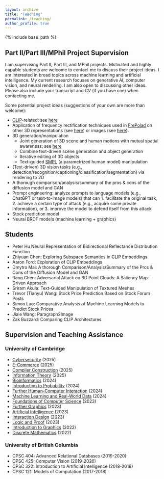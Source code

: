 ```yaml
---
layout: archive
title: "Teaching"
permalink: /teaching/
author_profile: true
---
```


{% include base_path %}

## Part II/Part III/MPhil Project Supervision

I am supervising Part II, Part III, and MPhil projects. Motivated and highly capable students are welcome to contact me to discuss their project ideas. I am interested in broad topics across machine learning and artificial intelligence. My current research focuses on generative AI, computer vision, and neural rendering. I am also open to discussing other ideas. Please also include your transcript and CV (if you have one) when contacting me.

Some potential project ideas (suggestions of your own are more than welcome):  
- <a href="https://openai.com/research/clip" target="_blank">CLIP</a>-related: see <a href="/proposals/clip-related.pdf" target="_blank">here</a>
- Application of frequency rectification techniques used in <a href="https://chenliang-zhou.github.io/FrePolad/" target="_blank">FrePolad</a> on other 3D representations (see <a href="/proposals/frepolad-on-other-3d.pdf" target="_blank">here</a>) or images (see <a href="/proposals/frepolad-on-image.pdf" target="_blank">here</a>).
- 3D generation/manipulation
	- Joint generation of 3D scene and human motions with mutual spatial awareness: see <a href="/proposals/scene-human-gen.pdf" target="_blank">here</a>
	- Combine text-driven scene generation and object generation
	- Iterative editing of 3D objects
	- Text-guided <a href="https://smpl.is.tue.mpg.de" target="_blank">SMPL</a> (a parametrized human model) manipulation
- (Text-driven) 3D vision tasks (e.g., detection/recognition/captioning/classification/segmentation) via rendering to 2D
- A thorough comparison/analysis/summary of the pros & cons of the diffusion model and GAN
- Prompt engineering: analyze prompts to language models (e.g., ChatGPT or text-to-image models) that can 1. facilitate the original task, 2. achieve a certain type of attack (e.g., acquire some private information), or 3. improve the model to defend itself from this attack
- Stock prediction model
- Neural BRDF models (machine learning + graphics)

## Students

- Peter Hu Neural Representation of Bidirectional Reflectance Distribution Function
- Zhiyuan Chen: Exploring Subspace Semantics in CLIP Embeddings
- Aaron Ford: Exploration of CLIP Embeddings
- Dmytro Mai: A thorough Comparison/Analysis/Summary of the Pros & Cons of the Diffusion Model and GAN
- Rang Chen: Adversarial Attack on 3D Point Clouds: A Saliency Map-Driven Approach
- Sriram Akula: Text-Guided Manipulation of Textured Meshes
- Trevor (Tianyu) Wang: Stock Price Prediction Based on Stock Forum Posts
- Simon Luo: Comparative Analysis of Machine Learning Models to Predict Stock Prices
- Jiale Wang: Paragraph2Image
- Zak Buzzard: Comparing CLIP Architectures

## Supervision and Teaching Assistance

### University of Cambridge

- <a href="https://www.cl.cam.ac.uk/teaching/2425/CySecurity/" target="_blank">Cybersecurity</a> (2025)
- <a href="https://www.cl.cam.ac.uk/teaching/2425/ECommerce/" target="_blank">E-Commerce</a> (2025)
- <a href="https://www.cl.cam.ac.uk/teaching/2425/CompConstr/" target="_blank">Compiler Construction</a> (2025)
- <a href="https://www.cl.cam.ac.uk/teaching/2425/InfoTheory/" target="_blank">Information Theory</a> (2025)
- <a href="https://www.cl.cam.ac.uk/teaching/2425/Bioinfo/" target="_blank">Bioinformatics</a> (2024)
- <a href="https://www.cl.cam.ac.uk/teaching/2324/IntroProb/" target="_blank">Introduction to Probability</a> (2024)
- <a href="https://www.cl.cam.ac.uk/teaching/2324/FHCI/" target="_blank">Further Human-Computer Interaction</a> (2024)
- <a href="https://www.cl.cam.ac.uk/teaching/2324/MLRD/" target="_blank">Machine Learning and Real-World Data</a> (2024)
- <a href="https://www.cl.cam.ac.uk/teaching/2324/FoundsCS/" target="_blank">Foundations of Computer Science</a> (2023)
- <a href="https://www.cl.cam.ac.uk/teaching/2324/FGraphics/" target="_blank">Further Graphics</a> (2023)
- <a href="https://www.cl.cam.ac.uk/teaching/2223/ArtInt/" target="_blank">Artificial Intelligence</a> (2023)
- <a href="https://www.cl.cam.ac.uk/teaching/2223/IntDesign/" target="_blank">Interaction Design</a> (2023)
- <a href="https://www.cl.cam.ac.uk/teaching/2223/LogicProof/" target="_blank">Logic and Proof</a> (2023)
- <a href="https://www.cl.cam.ac.uk/teaching/2223/Graphics/" target="_blank">Introduction to Graphics</a> (2022)
- <a href="https://www.cl.cam.ac.uk/teaching/2223/DiscMath/" target="_blank">Discrete Mathematics</a> (2022)

### University of British Columbia

- CPSC 404: Advanced Relational Databases (2019-2020)
- CPSC 425: Computer Vision (2019-2020)
- CPSC 322: Introduction to Artificial Intelligence (2018-2019)
- CPSC 121: Models of Computation (2017-2018)

